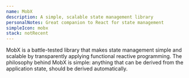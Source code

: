 ```yaml
---
name: MobX
description: A simple, scalable state management library
personalNotes: Great companion to React for state management
simpleIcon: mobx
stack: notRecent
---
```


MobX is a battle-tested library that makes state management simple and scalable by transparently applying functional reactive programming. The philosophy behind MobX is simple: anything that can be derived from the application state, should be derived automatically.
